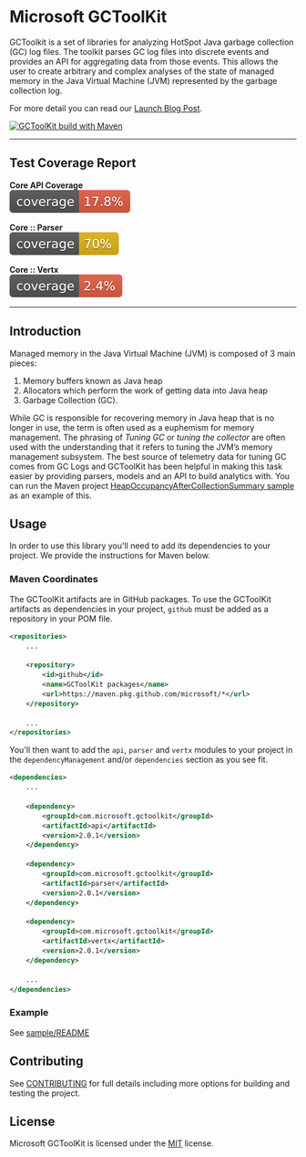 # Microsoft GCToolKit

GCToolkit is a set of libraries for analyzing HotSpot Java garbage collection (GC) log files. The toolkit parses GC log files into discrete events and provides an API for aggregating data from those events. This allows the user to create arbitrary and complex analyses of the state of managed memory in the Java Virtual Machine (JVM) represented by the garbage collection log.

For more detail you can read our [Launch Blog Post](https://devblogs.microsoft.com/java/introducing-microsoft-gctoolkit/).

[![GCToolKit build with Maven](https://github.com/microsoft/gctoolkit/actions/workflows/maven.yml/badge.svg)](https://github.com/microsoft/gctoolkit/actions/workflows/maven.yml)

---

## Test Coverage Report

**Core API Coverage** </br>![Coverage](.github/badges/jacoco-api-coverage.svg)

**Core :: Parser</br>**![Coverage::Core::Parser](.github/badges/jacoco-parser-coverage.svg)

**Core :: Vertx**</br>![Coverage::Core::Parser](.github/badges/jacoco-vertx-coverage.svg)

---

## Introduction

Managed memory in the Java Virtual Machine (JVM) is composed of 3 main pieces:

1. Memory buffers known as Java heap
1. Allocators which perform the work of getting data into Java heap
1. Garbage Collection (GC).

While GC is responsible for recovering memory in Java heap that is no longer in use, the term is often used as a euphemism for memory management. The phrasing of _Tuning GC_ or _tuning the collector_ are often used with the understanding that it refers to tuning the JVM’s memory management subsystem. The best source of telemetry data for tuning GC comes from GC Logs and GCToolKit has been helpful in making this task easier by providing parsers, models and an API to build analytics with. You can run the Maven project [HeapOccupancyAfterCollectionSummary sample](./sample/README.md) as an example of this.

## Usage

In order to use this library you'll need to add its dependencies to your project. We provide the instructions for Maven below.

### Maven Coordinates

The GCToolKit artifacts are in GitHub packages. To use the GCToolKit artifacts as dependencies in your project, `github` must be added as a repository in your POM file.

```xml
<repositories>
    ...
    
    <repository>
        <id>github</id>
        <name>GCToolKit packages</name>
        <url>https://maven.pkg.github.com/microsoft/*</url>
    </repository>
    
    ...
</repositories>
```

You'll then want to add the `api`, `parser` and `vertx` modules to your project in the `dependencyManagement` and/or `dependencies` section as you see fit.

```xml
<dependencies>
    ...
    
    <dependency>
        <groupId>com.microsoft.gctoolkit</groupId>
        <artifactId>api</artifactId>
        <version>2.0.1</version>
    </dependency>
    
    <dependency>
        <groupId>com.microsoft.gctoolkit</groupId>
        <artifactId>parser</artifactId>
        <version>2.0.1</version>
    </dependency>
    
    <dependency>
        <groupId>com.microsoft.gctoolkit</groupId>
        <artifactId>vertx</artifactId>
        <version>2.0.1</version>
    </dependency>

    ...
</dependencies>
```

### Example

See [sample/README](./sample/README.md)

## Contributing

See [CONTRIBUTING](CONTRIBUTING.md) for full details including more options for building and testing the project.

## License

Microsoft GCToolKit is licensed under the [MIT](https://github.com/microsoft/gctoolkit/blob/master/LICENSE) license.
